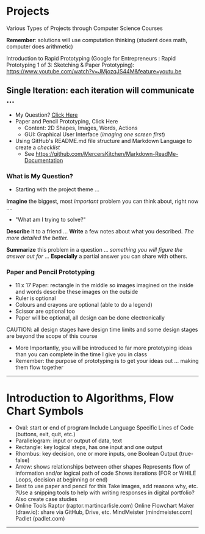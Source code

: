 # Projects
Various Types of Projects through Computer Science Courses

**Remember**: solutions will use computation thinking (student does math, computer does arithmetic)

Introduction to Rapid Prototyping (Google for Entrepreneurs : Rapid Prototyping 1 of 3: Sketching & Paper Prototyping): https://www.youtube.com/watch?v=JMjozqJS44M&feature=youtu.be

## Single Iteration: each iteration will communicate ...
- My Question? <a href="">Click Here</a>
- Paper and Pencil Prototyping, <a herf="">Click Here</a>
  - Content: 2D Shapes, Images, Words, Actions
  - GUI: Graphical User Interface (*imaging one screen first*)
- Using GitHub's README.md file structure and Markdown Language to create a *checklist*
  - See https://github.com/MercersKitchen/Markdown-ReadMe-Documentation

### What is My Question?
- Starting with the project theme ...

**Imagine** the biggest, most *important* problem you can think about, right now ....
- "What am I trying to solve?"

**Describe** it to a friend ...
**Write** a few notes about what you described.
*The more detailed the better.*

**Summarize** this problem in a question ... *something you will figure the answer out for* ...
**Especially** a partial answer you can share with others.

### Paper and Pencil Prototyping
- 11 x 17 Paper: rectangle in the middle so images imagined on the inside and words describe these images on the outside
- Ruler is optional
- Colours and crayons are optional (able to do a legend)
- Scissor are optional too
- Paper will be optional, all design can be done electronically

CAUTION: all design stages have design time limits and some design stages are beyond the scope of this course
- More Importantly, you will be introduced to far more prototyping ideas than you can complete in the time I give you in class
- Remember: the purpose of prototyping is to get your ideas out ... making them flow together

---

# Introduction to Algorithms, Flow Chart Symbols
- Oval: start or end of program
  Include Language Specific Lines of Code (buttons, exit, quit, etc.)
- Parallelogram: input or output of data, text
- Rectangle: key logical steps, has one input and one output
- Rhombus: key decision, one or more inputs, one Boolean Output (true-false)
- Arrow: shows relationships between other shapes
  Represents flow of information and/or logical path of code
  Shows iterations (FOR or WHILE Loops, decision at beginning or end)
- Best to use paper and pencil for this
  Take images, add reasons why, etc.
  ?Use a snipping tools to help with writing responses in digital portfolio?
  Also create case studies
- Online Tools
  Raptor (raptor.martincarlisle.com)
  Online Flowchart Maker (draw.io): share via GitHub, Drive, etc.
  MindMeister (mindmeister.com)
  Padlet (padlet.com)

---
